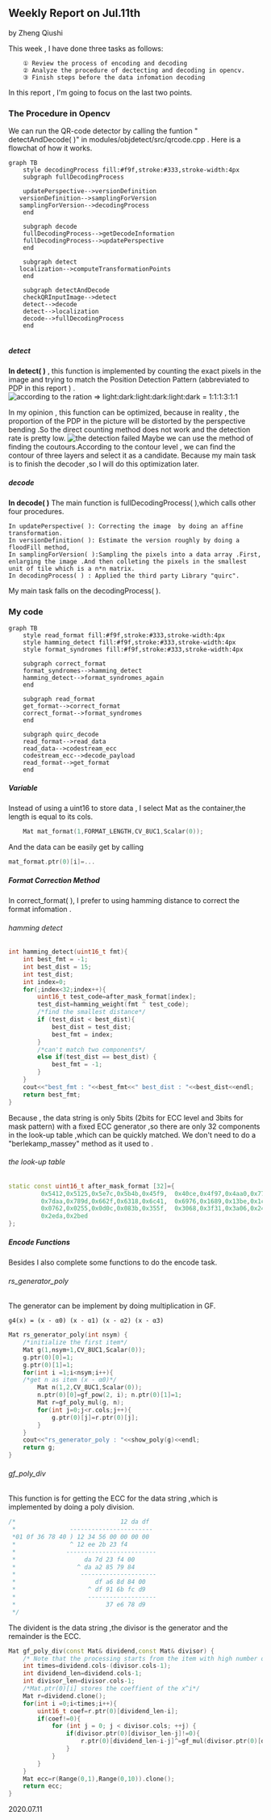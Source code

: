 ﻿##  Weekly Report    on   Jul.11th 
by Zheng Qiushi 

This week , I have done three tasks as follows:

		① Review the process of encoding and decoding 
		② Analyze the procedure of dectecting and decoding in opencv.
		③ Finish steps before the data infomation decoding 
		
In this report , I'm going to focus on the last two points.
###  The Procedure in Opencv
We can run the QR-code detector by calling the funtion " detectAndDecode( )" in modules/objdetect/src/qrcode.cpp . 
Here is a flowchat of how it works.
```mermaid
graph TB
    style decodingProcess fill:#f9f,stroke:#333,stroke-width:4px
    subgraph fullDecodingProcess

    updatePerspective-->versionDefinition
   versionDefinition-->samplingForVersion
   samplingForVersion-->decodingProcess
    end
    
    subgraph decode
    fullDecodingProcess-->getDecodeInformation
    fullDecodingProcess-->updatePerspective
    end
    
    subgraph detect
   localization-->computeTransformationPoints
    end
    
    subgraph detectAndDecode
    checkQRInputImage-->detect
    detect-->decode
    detect-->localization
    decode-->fullDecodingProcess
    end
    
```
#####  detect
**In detect( )** , this function is implemented by counting the exact pixels in the image and trying to match the Position Detection Pattern (abbreviated to PDP in this report ) .  
![according to the ration =>  light:dark:light:dark:light:dark = 1:1:1:3:1:1](https://img-blog.csdnimg.cn/20200711090535290.png)

In my opinion , this function can be optimized, because in reality , the proportion of the PDP in the picture will be distorted by the perspective bending .So the direct counting method does not work and the detection rate is pretty low.
![the detection failed](https://img-blog.csdnimg.cn/20200711091225123.png)
Maybe we can use the method of finding the coutours.According to the contour level , we can find the contour of three layers and select it as a candidate. 
Because my main task is to finish the decoder ,so I will do this optimization later.
#####  decode
**In decode( )**
The main function is fullDecodingProcess( ),which calls other four procedures.

	In updatePerspective( ): Correcting the image  by doing an affine transformation.
	In versionDefinition( ): Estimate the version roughly by doing a floodFill method,
	In samplingForVersion( ):Sampling the pixels into a data array .First, enlarging the image .And then colleting the pixels in the smallest unit of tile which is a n*n matrix. 
	In decodingProcess( ) : Applied the third party Library "quirc".

My main task falls on the decodingProcess( ).

###  My code 
```mermaid
graph TB
    style read_format fill:#f9f,stroke:#333,stroke-width:4px
    style hamming_detect fill:#f9f,stroke:#333,stroke-width:4px
    style format_syndromes fill:#f9f,stroke:#333,stroke-width:4px
    
    subgraph correct_format
    format_syndromes-->hamming_detect
    hamming_detect-->format_syndromes_again
    end
    
    subgraph read_format
    get_format-->correct_format
    correct_format-->format_syndromes
    end
    
    subgraph quirc_decode
    read_format-->read_data
    read_data-->codestream_ecc
    codestream_ecc-->decode_payload
    read_format-->get_format
    end
```
#####    Variable
Instead of using a uint16  to store data , I select Mat as the container,the length is equal to its cols.

```cpp
    Mat mat_format(1,FORMAT_LENGTH,CV_8UC1,Scalar(0));
```
And the data can be easily get by calling

```cpp
mat_format.ptr(0)[i]=...
```
#####    Format Correction Method
In correct_format( ), I prefer to using hamming distance to correct the format infomation . 
######  hamming detect   
```cpp
int hamming_detect(uint16_t fmt){
    int best_fmt = -1;
    int best_dist = 15;
    int test_dist;
    int index=0;
    for(;index<32;index++){
        uint16_t test_code=after_mask_format[index];
        test_dist=hamming_weight(fmt ^ test_code);
        /*find the smallest distance*/
        if (test_dist < best_dist){
            best_dist = test_dist;
            best_fmt = index;
        }
        /*can't match two components*/
        else if(test_dist == best_dist) {
            best_fmt = -1;
        }
    }
    cout<<"best_fmt : "<<best_fmt<<" best_dist : "<<best_dist<<endl;
    return best_fmt;
}
```

Because , the data string is only 5bits (2bits for ECC level and 3bits for mask pattern) with a fixed ECC generator ,so there are only 32 components in the look-up table ,which can be quickly matched. We don't need to do a "berlekamp_massey" method  as it used to .
######  the look-up table    
```cpp
static const uint16_t after_mask_format [32]={
         0x5412,0x5125,0x5e7c,0x5b4b,0x45f9,  0x40ce,0x4f97,0x4aa0,0x77c4,0x72f3,
         0x7daa,0x789d,0x662f,0x6318,0x6c41,  0x6976,0x1689,0x13be,0x1ce7,0x19d0,
         0x0762,0x0255,0x0d0c,0x083b,0x355f,  0x3068,0x3f31,0x3a06,0x24b4,0x2183,
         0x2eda,0x2bed
};
```
#####    Encode Functions
Besides I also complete some functions to do the encode task.
######  rs_generator_poly
The generator can be implement by doing multiplication in GF.
	
	g4(x) = (x - α0) (x - α1) (x - α2) (x - α3)
```cpp
Mat rs_generator_poly(int nsym) {
    /*initialize the first item*/
    Mat g(1,nsym+1,CV_8UC1,Scalar(0));
    g.ptr(0)[0]=1;
    g.ptr(0)[1]=1;
    for(int i =1;i<nsym;i++){
    /*get n as item (x - α0)*/
        Mat n(1,2,CV_8UC1,Scalar(0));
        n.ptr(0)[0]=gf_pow(2, i); n.ptr(0)[1]=1;
        Mat r=gf_poly_mul(g, n);
        for(int j=0;j<r.cols;j++){
            g.ptr(0)[j]=r.ptr(0)[j];
        }
    }
    cout<<"rs_generator_poly : "<<show_poly(g)<<endl;
    return g;
}
```
######  gf_poly_div
This function is for getting the ECC for the data string ,which is implemented by doing a poly division.

```cpp
/*                             12 da df
 *               -----------------------
 *01 0f 36 78 40 ) 12 34 56 00 00 00 00
 *               ^ 12 ee 2b 23 f4
 *              -------------------------
 *                   da 7d 23 f4 00
 *                 ^ da a2 85 79 84
 *                  ---------------------
 *                      df a6 8d 84 00
 *                    ^ df 91 6b fc d9
 *                    -------------------
 *                         37 e6 78 d9
 */
```
The divident is the data string ,the divisor is the generator and the remainder is the ECC.
```cpp
Mat gf_poly_div(const Mat& dividend,const Mat& divisor) {
    /* Note that the processing starts from the item with high number of times, so item [total-i] is processed for the i-th round */
    int times=dividend.cols-(divisor.cols-1);
    int dividend_len=dividend.cols-1;
    int divisor_len=divisor.cols-1;
    /*Mat.ptr(0)[i] stores the coeffient of the x^i*/
    Mat r=dividend.clone();
    for(int i =0;i<times;i++){
        uint16_t coef=r.ptr(0)[dividend_len-i];
        if(coef!=0){
            for (int j = 0; j < divisor.cols; ++j) {
                if(divisor.ptr(0)[divisor_len-j]!=0){
                    r.ptr(0)[dividend_len-i-j]^=gf_mul(divisor.ptr(0)[divisor_len-j], coef);
                }
            }
        }
    }
    Mat ecc=r(Range(0,1),Range(0,10)).clone();
    return ecc;
}
```
2020.07.11


